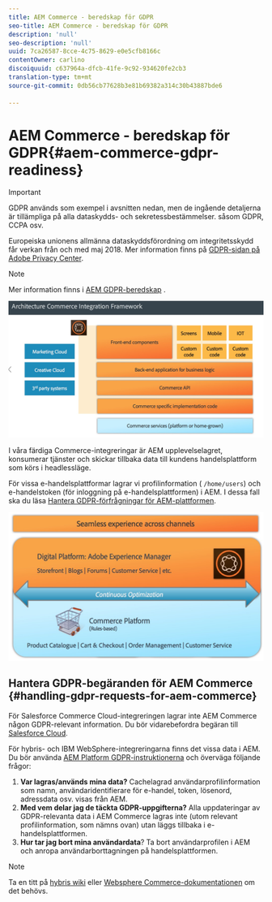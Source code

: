 ```yaml
---
title: AEM Commerce - beredskap för GDPR
seo-title: AEM Commerce - beredskap för GDPR
description: 'null'
seo-description: 'null'
uuid: 7ca26587-8cce-4c75-8629-e0e5cfb8166c
contentOwner: carlino
discoiquuid: c637964a-dfcb-41fe-9c92-934620fe2cb3
translation-type: tm+mt
source-git-commit: 0db56cb77628b3e81b69382a314c30b43887bde6

---
```



# AEM Commerce - beredskap för GDPR{#aem-commerce-gdpr-readiness}

>[!IMPORTANT]
>
>GDPR används som exempel i avsnitten nedan, men de ingående detaljerna är tillämpliga på alla dataskydds- och sekretessbestämmelser. såsom GDPR, CCPA osv.

Europeiska unionens allmänna dataskyddsförordning om integritetsskydd får verkan från och med maj 2018. Mer information finns på [GDPR-sidan på Adobe Privacy Center](https://www.adobe.com/privacy/general-data-protection-regulation.html).

>[!NOTE]
>
>Mer information finns i [AEM GDPR-beredskap](/help/managing/data-protection-and-privacy.md) .

![screen_shot_2018-03-22at11606](assets/screen_shot_2018-03-22at111606.jpg)

I våra färdiga Commerce-integreringar är AEM upplevelselagret, konsumerar tjänster och skickar tillbaka data till kundens handelsplattform som körs i headlessläge.

För vissa e-handelsplattformar lagrar vi profilinformation ( `/home/users`) och e-handelstoken (för inloggning på e-handelsplattformen) i AEM. I dessa fall ska du läsa [Hantera GDPR-förfrågningar för AEM-plattformen](/help/sites-administering/handling-gdpr-requests-for-aem-platform.md).

![screen_shot_2018-03-22at11621](assets/screen_shot_2018-03-22at111621.jpg)

## Hantera GDPR-begäranden för AEM Commerce {#handling-gdpr-requests-for-aem-commerce}

För Salesforce Commerce Cloud-integreringen lagrar inte AEM Commerce någon GDPR-relevant information. Du bör vidarebefordra begäran till [Salesforce Cloud](https://documentation.demandware.com/).

För hybris- och IBM WebSphere-integreringarna finns det vissa data i AEM. Du bör använda [AEM Platform GDPR-instruktionerna](/help/sites-administering/handling-gdpr-requests-for-aem-platform.md) och överväga följande frågor:

1. **Var lagras/används mina data?** Cachelagrad användarprofilinformation som namn, användaridentifierare för e-handel, token, lösenord, adressdata osv. visas från AEM.
1. **Med vem delar jag de täckta GDPR-uppgifterna?** Alla uppdateringar av GDPR-relevanta data i AEM Commerce lagras inte (utom relevant profilinformation, som nämns ovan) utan läggs tillbaka i e-handelsplattformen.
1. **Hur tar jag bort mina användardata**? Ta bort användarprofilen i AEM och anropa användarborttagningen på handelsplattformen.

>[!NOTE]
>
>Ta en titt på [hybris wiki](https://wiki.hybris.com/) eller [Websphere Commerce-dokumentationen](https://www-01.ibm.com/support/docview.wss?uid=swg27036450) om det behövs.

